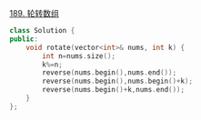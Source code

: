 [189. 轮转数组](https://leetcode.cn/problems/rotate-array/description/)
```cpp
class Solution {
public:
    void rotate(vector<int>& nums, int k) {
        int n=nums.size();
        k%=n;
        reverse(nums.begin(),nums.end());
        reverse(nums.begin(),nums.begin()+k);
        reverse(nums.begin()+k,nums.end());
    }
};
```